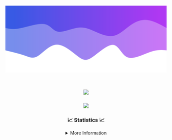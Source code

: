 ![Header](./IMG_4001.png)
<div align="center">

<h1 align="center">
  <a href="https://git.io/typing-svg">
    <img src="https://readme-typing-svg.herokuapp.com/?lines=Welcome+to+my+profile!+👋;JavaScript+developer.;&center=true&size=25">
  </a>
</h1>

<p align="center">
  <img src="https://lanyard.cnrad.dev/api/624702585596805130" />
</p>

### 📈 Statistics 📈
<details>
    <summary>More Information</summary>
    <br/>

<!--START_SECTION:waka-->
![Code Time](http://img.shields.io/badge/Code%20Time-176%20hrs%2013%20mins-blue)

![Profile Views](http://img.shields.io/badge/Profile%20Views-0-blue)

**🐱 My GitHub Data** 

> 📦 2.5 kB Used in GitHub's Storage 
 > 
> 🏆 3 Contributions in the Year 2024
 > 
> 🚫 Not Opted to Hire
 > 
> 📜 5 Public Repositories 
 > 
> 🔑 1 Private Repositories 
 > 
**I'm an Early 🐤** 

```text
🌞 Morning                365 commits         ███████░░░░░░░░░░░░░░░░░░   29.13 % 
🌆 Daytime                431 commits         █████████░░░░░░░░░░░░░░░░   34.40 % 
🌃 Evening                414 commits         ████████░░░░░░░░░░░░░░░░░   33.04 % 
🌙 Night                  43 commits          █░░░░░░░░░░░░░░░░░░░░░░░░   03.43 % 
```
📅 **I'm Most Productive on Wednesday** 

```text
Monday                   152 commits         ███░░░░░░░░░░░░░░░░░░░░░░   12.13 % 
Tuesday                  163 commits         ███░░░░░░░░░░░░░░░░░░░░░░   13.01 % 
Wednesday                298 commits         ██████░░░░░░░░░░░░░░░░░░░   23.78 % 
Thursday                 268 commits         █████░░░░░░░░░░░░░░░░░░░░   21.39 % 
Friday                   141 commits         ███░░░░░░░░░░░░░░░░░░░░░░   11.25 % 
Saturday                 107 commits         ██░░░░░░░░░░░░░░░░░░░░░░░   08.54 % 
Sunday                   124 commits         ██░░░░░░░░░░░░░░░░░░░░░░░   09.90 % 
```


📊 **This Week I Spent My Time On** 

```text
🕑︎ Time Zone: America/New_York

💬 Programming Languages: 
Java                     17 hrs 45 mins      ████████████████████░░░░░   78.47 % 
Kotlin                   2 hrs 43 mins       ███░░░░░░░░░░░░░░░░░░░░░░   12.07 % 
XML                      1 hr 56 mins        ██░░░░░░░░░░░░░░░░░░░░░░░   08.57 % 
YAML                     7 mins              ░░░░░░░░░░░░░░░░░░░░░░░░░   00.54 % 
Groovy                   3 mins              ░░░░░░░░░░░░░░░░░░░░░░░░░   00.23 % 

🔥 Editors: 
IntelliJ                 22 hrs 37 mins      █████████████████████████   100.00 % 

🐱‍💻 Projects: 
hcf                      11 hrs 21 mins      █████████████░░░░░░░░░░░░   50.17 % 
Sodium                   5 hrs 23 mins       ██████░░░░░░░░░░░░░░░░░░░   23.80 % 
Mercury                  2 hrs 31 mins       ███░░░░░░░░░░░░░░░░░░░░░░   11.17 % 
shard                    2 hrs 25 mins       ███░░░░░░░░░░░░░░░░░░░░░░   10.74 % 
Carbon                   15 mins             ░░░░░░░░░░░░░░░░░░░░░░░░░   01.17 % 

💻 Operating System: 
Windows                  22 hrs 37 mins      █████████████████████████   100.00 % 
```

**I Mostly Code in Java** 

```text
Java                     24 repos            ██████████████████████░░░   88.89 % 
JavaScript               2 repos             ██░░░░░░░░░░░░░░░░░░░░░░░   07.41 % 
C++                      1 repo              █░░░░░░░░░░░░░░░░░░░░░░░░   03.70 % 
```



**Timeline**

![Lines of Code chart](https://raw.githubusercontent.com/DevDipin/DevDipin/main/assets/bar_graph.png)


 Last Updated on 22/03/2024 08:12:56 UTC
<!--END_SECTION:waka-->

![Footer](./IMG_4002.png)